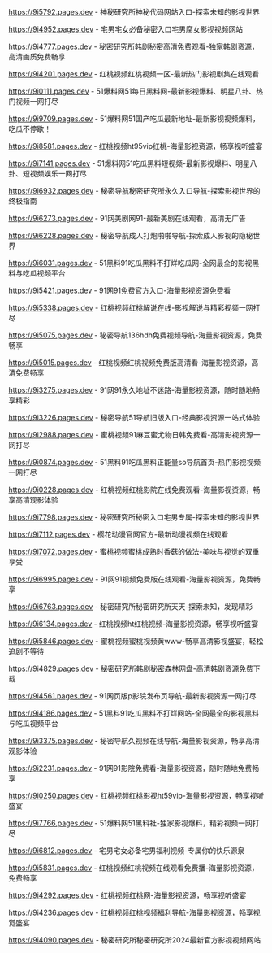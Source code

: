 
https://9i5792.pages.dev - 神秘研究所神秘代码网站入口-探索未知的影视世界

https://9i4952.pages.dev - 宅男宅女必备秘密入口宅男腐女影视视频网站

https://9i4777.pages.dev - 秘密研究所韩剧秘密高清免费观看-独家韩剧资源，高清画质免费畅享

https://9i4201.pages.dev - 红桃视频红桃视频一区-最新热门影视剧集在线观看

https://9i0111.pages.dev - 51爆料网51每日黑料网-最新影视爆料、明星八卦、热门视频一网打尽

https://9i9709.pages.dev - 51爆料网51国产吃瓜最新地址-最新影视视频爆料，吃瓜不停歇！

https://9i8581.pages.dev - 红桃视频ht95vip红桃-海量影视资源，畅享视听盛宴

https://9i7141.pages.dev - 51爆料网51吃瓜黑料短视频-最新影视爆料、明星八卦、短视频娱乐一网打尽

https://9i6932.pages.dev - 秘密导航秘密研究所永久入口导航-探索影视世界的终极指南

https://9i6273.pages.dev - 91网美剧网91-最新美剧在线观看，高清无广告

https://9i6228.pages.dev - 秘密导航成人打炮啪啪导航-探索成人影视的隐秘世界

https://9i6031.pages.dev - 51黑料91吃瓜黑料不打烊吃瓜网-全网最全的影视黑料与吃瓜视频平台

https://9i5421.pages.dev - 91网91免费官方入口-海量影视资源免费看

https://9i5338.pages.dev - 红桃视频红桃解说在线-影视解说与精彩视频一网打尽

https://9i5075.pages.dev - 秘密导航136hdh免费视频导航-海量影视资源，免费畅享

https://9i5015.pages.dev - 红桃视频红桃视频免费版高清看-海量影视资源，高清免费畅享

https://9i3275.pages.dev - 91网91永久地址不迷路-海量影视资源，随时随地畅享精彩

https://9i3226.pages.dev - 秘密导航51导航旧版入口-经典影视资源一站式体验

https://9i2988.pages.dev - 蜜桃视频91麻豆蜜尤物日韩免费看-高清影视资源一网打尽

https://9i0874.pages.dev - 51黑料91吃瓜黑料正能量so导航首页-热门影视视频一网打尽

https://9i0228.pages.dev - 红桃视频红桃影院在线免费观看-海量影视资源，畅享高清观影体验

https://9i7798.pages.dev - 秘密研究所秘密入口宅男专属-探索未知的影视世界

https://9i7112.pages.dev - 樱花动漫官网官方-最新动漫视频在线观看

https://9i7072.pages.dev - 蜜桃视频蜜桃成熟时香菇的做法-美味与视觉的双重享受

https://9i6995.pages.dev - 91网91视频免费版在线观看-海量影视资源，免费畅享

https://9i6763.pages.dev - 秘密研究所秘密研究所天天-探索未知，发现精彩

https://9i6134.pages.dev - 红桃视频ht红桃视频-海量影视资源，畅享视听盛宴

https://9i5846.pages.dev - 蜜桃视频蜜桃视频黄www-畅享高清影视盛宴，轻松追剧不等待

https://9i4829.pages.dev - 秘密研究所韩剧秘密森林网盘-高清韩剧资源免费下载

https://9i4561.pages.dev - 91网页版p影院发布页导航-最新影视资源一网打尽

https://9i4186.pages.dev - 51黑料91吃瓜黑料不打烊网站-全网最全的影视黑料与吃瓜视频平台

https://9i3375.pages.dev - 秘密导航久视频在线导航-海量影视资源，畅享高清观影体验

https://9i2231.pages.dev - 91网91影院免费看-海量影视资源，随时随地免费畅享

https://9i0250.pages.dev - 红桃视频红桃影视ht59vip-海量影视资源，畅享视听盛宴

https://9i7766.pages.dev - 51爆料网51黑料社-独家影视爆料，精彩视频一网打尽

https://9i6812.pages.dev - 宅男宅女必备宅男福利视频-专属你的快乐源泉

https://9i5831.pages.dev - 红桃视频红桃视频在线观看免费播-海量影视资源，免费畅享

https://9i4292.pages.dev - 红桃视频红桃网-海量影视资源，畅享视听盛宴

https://9i4236.pages.dev - 红桃视频红桃视频福利导航-海量影视资源，畅享视觉盛宴

https://9i4090.pages.dev - 秘密研究所秘密研究所2024最新官方影视视频网站
